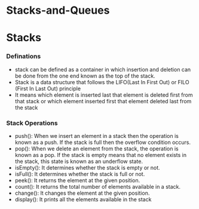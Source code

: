 # Stacks-and-Queues
<h1>Stacks</h1>
<h3>Definations</h3>
<ul>
  <li>stack can be defined as a container in which insertion and deletion can be done from the one end known as the top of the stack.</li>
  <li>Stack is a data structure that follows the LIFO(Last In First Out) or FILO (First In Last Out) principle</li>
  <li>It means which element is inserted last that element is deleted first from that stack or which element inserted first that element deleted last from the stack</li>
</ul>
<h3>Stack Operations</h3>
<ul>
  <li>push(): When we insert an element in a stack then the operation is known as a push. If the stack is full then the overflow condition occurs.</li>
  <li>pop(): When we delete an element from the stack, the operation is known as a pop. If the stack is empty means that no element exists in the stack, this state is known as an underflow state.</li>
  <li>isEmpty(): It determines whether the stack is empty or not.</li>
  <li>isFull(): It determines whether the stack is full or not.</li>
  <li>peek(): It returns the element at the given position.</li>
  <li>count(): It returns the total number of elements available in a stack.</li>
  <li>change(): It changes the element at the given position.</li>
  <li>display(): It prints all the elements available in the stack</li>
</ul>
